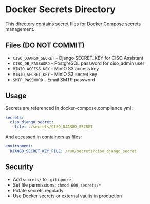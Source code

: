 # Docker Secrets Directory

This directory contains secret files for Docker Compose secrets management.

## Files (DO NOT COMMIT)

- `CISO_DJANGO_SECRET` - Django SECRET_KEY for CISO Assistant
- `CISO_DB_PASSWORD` - PostgreSQL password for ciso_admin user
- `MINIO_ACCESS_KEY` - MinIO S3 access key
- `MINIO_SECRET_KEY` - MinIO S3 secret key
- `SMTP_PASSWORD` - Email SMTP password

## Usage

Secrets are referenced in docker-compose.compliance.yml:

```yaml
secrets:
  ciso_django_secret:
    file: ./secrets/CISO_DJANGO_SECRET
```

And accessed in containers as files:

```yaml
environment:
  DJANGO_SECRET_KEY_FILE: /run/secrets/ciso_django_secret
```

## Security

- Add `secrets/` to `.gitignore`
- Set file permissions: `chmod 600 secrets/*`
- Rotate secrets regularly
- Use Docker secrets or external vaults in production
